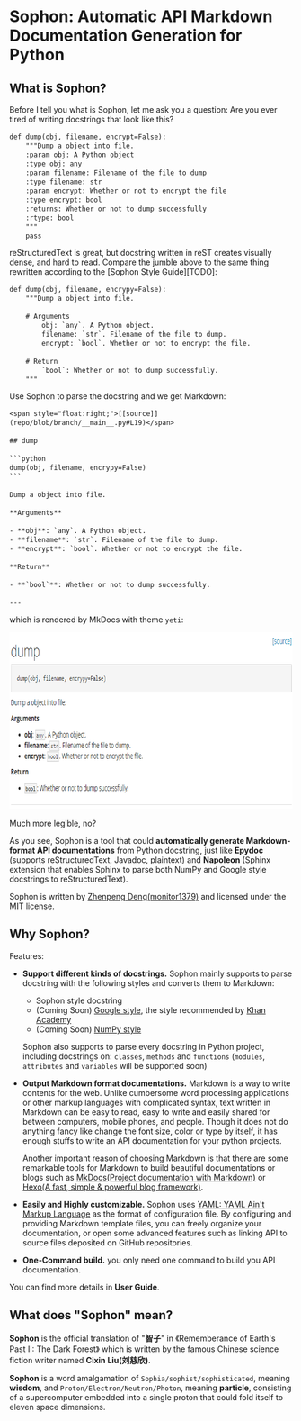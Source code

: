 # Sophon: Automatic API Markdown Documentation Generation for Python

## What is Sophon?

Before I tell you what is Sophon, let me ask you a question: 
Are you ever tired of writing docstrings that look like this?

```
def dump(obj, filename, encrypt=False):
    """Dump a object into file.
    :param obj: A Python object
    :type obj: any
    :param filename: Filename of the file to dump
    :type filename: str
    :param encrypt: Whether or not to encrypt the file
    :type encrypt: bool
    :returns: Whether or not to dump successfully 
    :rtype: bool
    """
    pass
```


reStructuredText is great, but docstring written in reST creates visually dense, and hard to read.
Compare the jumble above to the same thing rewritten according to the [Sophon Style Guide][TODO]:

```
def dump(obj, filename, encrypy=False):
    """Dump a object into file.
    
    # Arguments
        obj: `any`. A Python object.
        filename: `str`. Filename of the file to dump.
        encrypt: `bool`. Whether or not to encrypt the file.
        
    # Return
        `bool`: Whether or not to dump successfully.
    """
```


Use Sophon to parse the docstring and we get Markdown:

~~~
<span style="float:right;">[[source]](repo/blob/branch/__main__.py#L19)</span>

## dump

```python
dump(obj, filename, encrypy=False)
```

Dump a object into file.

**Arguments**

- **obj**: `any`. A Python object.
- **filename**: `str`. Filename of the file to dump.
- **encrypt**: `bool`. Whether or not to encrypt the file.

**Return**

- **`bool`**: Whether or not to dump successfully.

---
~~~

which is rendered by MkDocs with theme `yeti`:

<img src="img/index_dump.png" width=748 height=314 />

Much more legible, no?

As you see, 
Sophon is a tool that could **automatically generate Markdown-format API documentations** from Python docstring,
just like **Epydoc** (supports reStructuredText, Javadoc, plaintext)
and **Napoleon** (Sphinx extension that enables Sphinx to parse both NumPy and Google 
style docstrings to reStructuredText).

Sophon is written by [Zhenpeng Deng(monitor1379)][1] and licensed under the MIT license.


## Why Sophon?

Features:
 
- **Support different kinds of docstrings.**
    Sophon mainly supports to parse docstring with the following styles and converts them to Markdown: 
    - Sophon style docstring
    - (Coming Soon) [Google style][4], the style recommended by [Khan Academy][5]
    - (Coming Soon) [NumPy style][6]
    
    Sophon also supports to parse every docstring in Python project,
    including docstrings on: `classes`, `methods` and `functions`
    (`modules`, `attributes` and `variables` will be supported soon)
    
    
- **Output Markdown format documentations.**
    Markdown is a way to write contents for the web.
    Unlike cumbersome word processing applications or other markup languages with complicated syntax,
    text written in Markdown can be easy to read, easy to write and easily shared for between computers, 
    mobile phones, and people. 
    Though it does not do anything fancy like change the font size, color or type by itself,
    it has enough stuffs to write an API documentation for your python projects.
    
    Another important reason of choosing Markdown is that there are some remarkable tools for Markdown
    to build beautiful documentations or blogs such as
    [MkDocs(Project documentation with Markdown)][2] or [Hexo(A fast, simple & powerful blog framework)][3].
   
- **Easily and Highly customizable.**
    Sophon uses [YAML: YAML Ain't Markup Language][7] as the format of configuration file.
    By configuring and providing Markdown template files, you can freely organize your documentation,
    or open some advanced features such as linking API to source files deposited on GitHub repositories.

- **One-Command build.** 
    you only need one command to build you API documentation.


You can find more details in **User Guide**.


## What does "Sophon" mean?

**Sophon** is the official translation of "**智子**" in 《Rememberance of Earth's Past II: The Dark Forest》
which is written by the famous Chinese science fiction writer named **Cixin Liu(刘慈欣)**.


**Sophon** is a word amalgamation of `Sophia/sophist/sophisticated`, meaning **wisdom**, 
and `Proton/Electron/Neutron/Photon`, meaning **particle**,
consisting of a supercomputer embedded into a single proton that could fold itself to eleven space dimensions.


[1]: http://www.monitor1379.com
[2]: http://www.mkdocs.org
[3]: https://hexo.io
[4]: http://sphinxcontrib-napoleon.readthedocs.io/en/latest/example_google.html#example-google
[5]: https://sites.google.com/a/khanacademy.org/forge/for-developers/styleguide/python#TOC-Docstrings
[6]: http://sphinxcontrib-napoleon.readthedocs.io/en/latest/example_numpy.html#example-numpy
[7]: http://www.yaml.org/

<!--

# Sophon: Python API文档(Markdown格式)自动生成工具

## 什么是Sophon?

Sophon是一个可以从Python docstring(文档字符串)中自动生成Markdown格式API文档的工具，
就像Epydoc(支持解析reStructuredText、Javadoc、plaintext格式的docstring)
与Napoleon(Sphinx的一个扩展工具，能够让Sphinx解析Google style和NumPy style的docstring)。

Sophon由[Zhenpeng Deng(monitor1379)][1]编写，使用MIT许可证作为软件授权条款。

## 为什么使用Sophon?

Sophon具有以下特点：

- **支持不同风格的Python docstring。**
    reStructuredText非常棒，但是用纯reST来写的Python docstring会造成视觉上的阅读障碍导致docstring难以阅读。
    所以Sophon支持以下几种风格的docstring并能够将其转换为Markdown文档：
    - Sophon风格
    - (即将支持) [Google style][4], 被[Khan Academy][5]所推荐使用的docstring风格
    - (即将支持) [NumPy style][6]
    
# TODO

-->